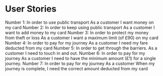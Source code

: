 User Stories
============
Number 1:
In order to use public transport
As a customer
I want money on my card
Number 2:
In order to keep using public transport
As a customer
I want to add money to my card
Number 3:
In order to protect my money from theft or loss
As a customer
I want a maximum limit (of £90) on my card
Number 4:
In order to pay for my journey
As a customer
I need my fare deducted from my card
Number 5:
In order to get through the barriers.
As a customer
I need to touch in and out.
Number 6:
In order to pay for my journey
As a customer
I need to have the minimum amount (£1) for a single journey.
Number 7:
In order to pay for my journey
As a customer
When my journey is complete, I need the correct amount deducted from my card